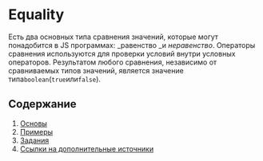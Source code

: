 # Equality

Есть два основных типа сравнения значений, которые могут понадобится в JS программах: _равенство _и _неравенство_. Операторы сравнения используются для проверки условий внутри условных операторов. Результатом любого сравнения, независимо от сравниваемых типов значений, является значение типа`boolean`\(`true`или`false`\).

## Содержание

1. [Основы](basics.md)
2. [Примеры](examples.md)
3. [Задания](test-yourself.md)
4. [Ссылки на дополнительные источники](references.md)

